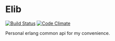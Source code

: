# Elib

[![Build Status](https://travis-ci.org/shuieryin/elib.svg?branch=master)](https://travis-ci.org/shuieryin/elib)
[![Code Climate](http://img.shields.io/badge/code_climate-Erlang_19.0-brightgreen.svg)](http://www.erlang.org/downloads/19.0)

Personal erlang common api for my convenience.